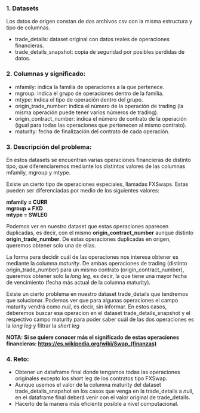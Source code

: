 ### 1. Datasets

Los datos de origen constan de dos archivos csv con la misma estructura y tipo de columnas.

* trade_details: dataset original con datos reales de operaciones financieras.
* trade_details_snapshot: copia de seguridad por posibles perdidas de datos.

### 2. Columnas y significado:

* mfamily: indica la familia de operaciones a la que pertenece.
* mgroup: indica el grupo de operaciones dentro de la familia.
* mtype: indica el tipo de operación dentro del grupo.
* origin_trade_number: indica el número de la operación de trading (la misma operación puede tener varios números de trading).
* origin_contract_number: indica el número de contrato de la operación (igual para todas las operaciones que pertenecen al mismo contrato).
* maturity: fecha de finalización del contrato de cada operación.

### 3. Descripción del problema:

En estos datasets se encuentran varias operaciones financieras de distinto tipo, que diferenciaremos mediante los distintos valores de las columnas mfamily, mgroup y mtype.

Existe un cierto tipo de operaciones especiales, llamadas FXSwaps. Estas pueden ser diferenciadas por medio de los siguientes valores:

**mfamily = CURR** \
**mgroup = FXD** \
**mtype = SWLEG**

Podemos ver en nuestro dataset que estas operaciones aparecen duplicadas, es decir, con el mismo **origin_contract_number** aunque distinto **origin_trade_number**. De estas operaciones duplicadas en origen, queremos obtener solo una de ellas.

La forma para decidir cuál de las operaciones nos interesa obtener es mediante la columna *maturity*. De ambas operaciones de trading (distinto origin_trade_number) para un mismo contrato (origin_contract_number), queremos obtener solo la *long leg*, es decir, la que tiene una mayor fecha de vencimiento (fecha más actual de la columna maturity).

Existe un cierto problema en nuestro dataset trade_details que tendremos que solucionar. Podemos ver que para algunas operaciones el campo maturity vendrá como *null*, es decir, sin informar. En estos casos, deberemos buscar esa operacion en el dataset trade_details_snapshot y el respectivo campo maturity para poder saber cuál de las dos operaciones es la *long leg* y filtrar la *short leg* 

**NOTA: Si se quiere conocer más el significado de estas operaciones financieras: https://es.wikipedia.org/wiki/Swap_(finanzas)**

### 4. Reto:

* Obtener un dataframe final donde tengamos todas las operaciones originales excepto los short leg de los contratos tipo FXSwap.
* Aunque usemos el valor de la columna maturity del dataset trade_details_snapshot en los casos que venga en la trade_details a *null*, en el dataframe final deberá venir con el valor original de trade_details.
* Hacerlo de la manera más eficiente posible a nivel computacional.